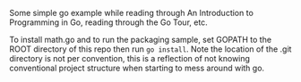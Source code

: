 Some simple go example while reading through An Introduction to
Programming in Go, reading through the Go Tour, etc.

To install math.go and to run the packaging sample, set GOPATH to the ROOT
directory of this repo then run `go install`. Note the location of the .git directory is not
per convention, this is a reflection of not knowing conventional project
structure when starting to mess around with go.
